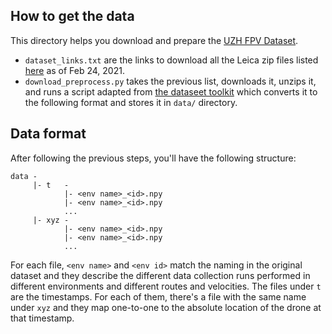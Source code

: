 ## How to get the data
This directory helps you download and prepare the [UZH FPV Dataset](https://fpv.ifi.uzh.ch/datasets/).
* `dataset_links.txt` are the links to download all the Leica zip files listed [here](https://fpv.ifi.uzh.ch/datasets/) as of Feb 24, 2021.
* `download_preprocess.py` takes the previous list, downloads it, unzips it, and runs a script adapted from [the dataseet toolkit](https://github.com/uzh-rpg/uzh_fpv_open) which converts it to the following format and stores it in `data/` directory.

## Data format
After following the previous steps, you'll have the following structure:
```
data -
     |- t   - 
            |- <env name>_<id>.npy
            |- <env name>_<id>.npy
            ...
     |- xyz - 
            |- <env name>_<id>.npy
            |- <env name>_<id>.npy
            ...
```
For each file, `<env name>` and `<env id>` match the naming in the original dataset and they describe the different data collection runs performed in different environments and different routes and velocities. The files under `t` are the timestamps. For each of them, there's a file with the same name under `xyz` and they map one-to-one to the absolute location of the drone at that timestamp.  